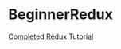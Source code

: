 # BeginnerRedux
[Completed Redux Tutorial](https://medium.freecodecamp.org/understanding-redux-the-worlds-easiest-guide-to-beginning-redux-c695f45546f6)
